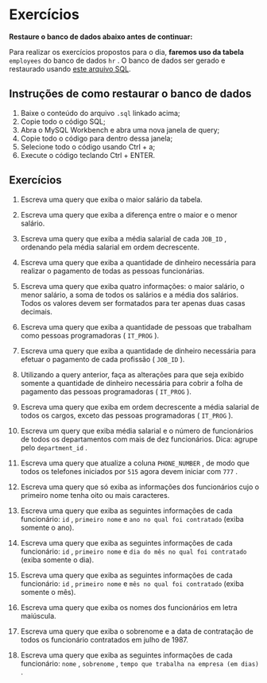# Exercícios

**Restaure o banco de dados abaixo antes de continuar:**

Para realizar os exercícios propostos para o dia, **faremos uso da tabela** `employees` do banco de dados `hr` . O banco de dados ser gerado e restaurado usando [este arquivo SQL](https://s3.us-east-2.amazonaws.com/assets.app.betrybe.com/back-end/sql/hr-cebf8bc2a5bb252bc470ae28943604c6.sql).

## Instruções de como restaurar o banco de dados

1. Baixe o conteúdo do arquivo `.sql` linkado acima;
1. Copie todo o código SQL;
1. Abra o MySQL Workbench e abra uma nova janela de query;
1. Copie todo o código para dentro dessa janela;
1. Selecione todo o código usando Ctrl + a;
1. Execute o código teclando Ctrl + ENTER.


## Exercícios

1. Escreva uma query que exiba o maior salário da tabela.
  
2. Escreva uma query que exiba a diferença entre o maior e o menor salário.
   
3. Escreva uma query que exiba a média salarial de cada `JOB_ID` , ordenando pela média salarial em ordem decrescente.
   
4. Escreva uma query que exiba a quantidade de dinheiro necessária para realizar o pagamento de todas as pessoas funcionárias.
   
5. Escreva uma query que exiba quatro informações: o maior salário, o menor salário, a soma de todos os salários e a média dos salários. Todos os valores devem ser formatados para ter apenas duas casas decimais.
   
6. Escreva uma query que exiba a quantidade de pessoas que trabalham como pessoas programadoras ( `IT_PROG` ).
   
7. Escreva uma query que exiba a quantidade de dinheiro necessária para efetuar o pagamento de cada profissão ( `JOB_ID` ).
   
8. Utilizando a query anterior, faça as alterações para que seja exibido somente a quantidade de dinheiro necessária para cobrir a folha de pagamento das pessoas programadoras ( `IT_PROG` ).
   
9.  Escreva uma query que exiba em ordem decrescente a média salarial de todos os cargos, exceto das pessoas programadoras ( `IT_PROG` ).
    
10. Escreva um query que exiba média salarial e o número de funcionários de todos os departamentos com mais de dez funcionários. Dica: agrupe pelo `department_id` .
    
11. Escreva uma query que atualize a coluna `PHONE_NUMBER` , de modo que todos os telefones iniciados por `515` agora devem iniciar com `777` .
    
12. Escreva uma query que só exiba as informações dos funcionários cujo o primeiro nome tenha oito ou mais caracteres.
    
13. Escreva uma query que exiba as seguintes informações de cada funcionário: `id` , `primeiro nome` e `ano no qual foi contratado` (exiba somente o ano).
    
14. Escreva uma query que exiba as seguintes informações de cada funcionário: `id` , `primeiro nome` e `dia do mês no qual foi contratado` (exiba somente o dia).
    
15. Escreva uma query que exiba as seguintes informações de cada funcionário: `id` , `primeiro nome` e `mês no qual foi contratado` (exiba somente o mês).
    
16. Escreva uma query que exiba os nomes dos funcionários em letra maiúscula.
    
17. Escreva uma query que exiba o sobrenome e a data de contratação de todos os funcionário contratados em julho de 1987.

18. Escreva uma query que exiba as seguintes informações de cada funcionário: `nome` , `sobrenome` , `tempo que trabalha na empresa (em dias)` .

